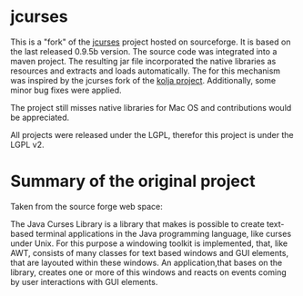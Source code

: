 # jcurses

This is a "fork" of the [jcurses](http://sourceforge.net/projects/javacurses/) project hosted on sourceforge. It is based on the last released 0.9.5b version. The source code was integrated into a maven project. The resulting jar file incorporated the native libraries as resources and extracts and loads automatically. The for this mechanism was inspired by the jcurses fork of the [kolja project](https://github.com/codehaus/kolja/tree/master/jcurses). Additionally, some minor bug fixes were applied.

The project still misses native libraries for Mac OS and contributions would be appreciated.

All projects were released under the LGPL, therefor this project is under the LGPL v2.

# Summary of the original project

Taken from the source forge web space:

The Java Curses Library is a library that makes is possible to create
text- based terminal applications in the Java programming language,
like curses under Unix.  For this purpose a windowing toolkit is
implemented, that, like AWT, consists of many classes for text based
windows and GUI elements, that are layouted within these windows. An
application,that bases on the library, creates one or more of this
windows and reacts on events coming by user interactions with GUI
elements.

